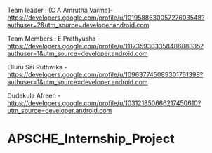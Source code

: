 Team leader : (C A Amrutha Varma)-https://developers.google.com/profile/u/101958863005727603548?authuser=2&utm_source=developer.android.com

Team Members : 
E Prathyusha -https://developers.google.com/profile/u/111735930335848688335?authuser=1&utm_source=developer.android.com

Elluru Sai Ruthwika -https://developers.google.com/profile/u/109637745089301761398?authuser=1&utm_source=developer.android.com

Dudekula Afreen - https://developers.google.com/profile/u/103121850666217450610?utm_source=developer.android.com
# APSCHE_Internship_Project
